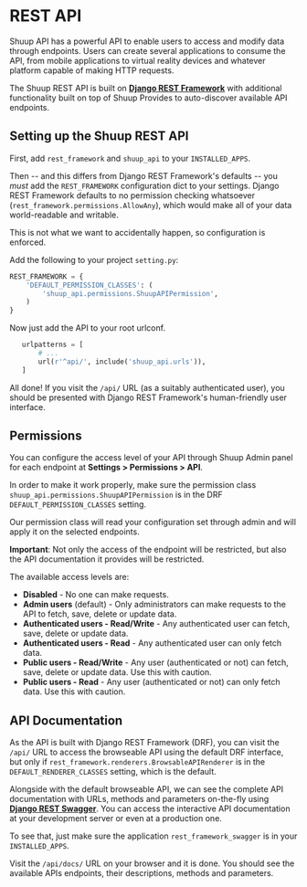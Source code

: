 # REST API

Shuup API has a powerful API to enable users to access and modify data through endpoints. Users can create several applications to consume the API, from mobile applications to virtual reality devices and whatever platform capable of making HTTP requests.

The Shuup REST API is built on [**Django REST Framework**](http://www.django-rest-framework.org/) with additional functionality built on top of Shuup Provides to auto-discover available API endpoints.

## Setting up the Shuup REST API

First, add `rest_framework` and `shuup_api` to your `INSTALLED_APPS`.

Then -- and this differs from Django REST Framework's defaults -- you *must* add
the `REST_FRAMEWORK` configuration dict to your settings.  Django REST Framework
defaults to no permission checking whatsoever (`rest_framework.permissions.AllowAny`),
which would make all of your data world-readable and writable.

This is not what we want to accidentally happen, so configuration is enforced.

Add the following to your project `setting.py`:

```py
REST_FRAMEWORK = {
    'DEFAULT_PERMISSION_CLASSES': (
        'shuup_api.permissions.ShuupAPIPermission',
    )
}
```

Now just add the API to your root urlconf.

```py
   urlpatterns = [
       # ...
       url(r'^api/', include('shuup_api.urls')),
   ]
```

All done! If you visit the `/api/` URL (as a suitably authenticated user), you should be
presented with Django REST Framework's human-friendly user interface.

## Permissions

You can configure the access level of your API through Shuup Admin panel for each endpoint at **Settings > Permissions > API**.

In order to make it work properly, make sure the permission class `shuup_api.permissions.ShuupAPIPermission` is
in the DRF `DEFAULT_PERMISSION_CLASSES` setting.

Our permission class will read your configuration set through admin and will apply it on the selected endpoints.

**Important**: Not only the access of the endpoint will be restricted, but also the API documentation it provides will be restricted.

The available access levels are:

- **Disabled** - No one can make requests.
- **Admin users** (default) - Only administrators can make requests to the API to fetch, save, delete or update data.
- **Authenticated users - Read/Write** - Any authenticated user can fetch, save, delete or update data.
- **Authenticated users - Read** - Any authenticated user can only fetch data.
- **Public users - Read/Write** - Any user (authenticated or not) can fetch, save, delete or update data. Use this with caution.
- **Public users - Read** - Any user (authenticated or not) can only fetch data. Use this with caution.

## API Documentation

As the API is built with Django REST Framework (DRF), you can visit the `/api/` URL to access the browseable API using the default
DRF interface, but only if `rest_framework.renderers.BrowsableAPIRenderer` is in the `DEFAULT_RENDERER_CLASSES` setting, which is the default.

Alongside with the default browseable API, we can see the complete API documentation with URLs, methods and parameters on-the-fly using [**Django REST Swagger**](https://github.com/marcgibbons/django-rest-Swagger). You can access the interactive API documentation at your development server or even at a production one.

To see that, just make sure the application `rest_framework_swagger` is in your `INSTALLED_APPS`.

Visit the `/api/docs/` URL on your browser and it is done. You should see the available APIs endpoints, their descriptions, methods and parameters.
